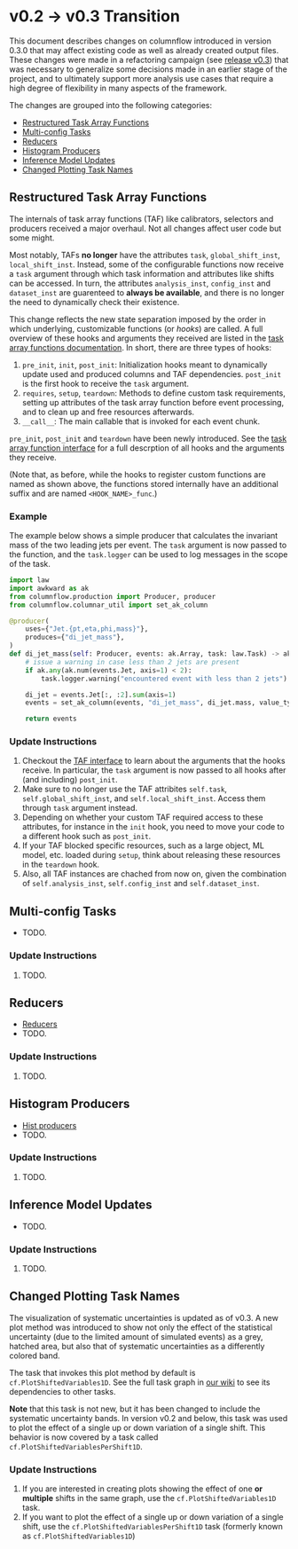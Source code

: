 # v0.2 → v0.3 Transition

This document describes changes on columnflow introduced in version 0.3.0 that may affect existing code as well as already created output files.
These changes were made in a refactoring campaign (see [release v0.3](https://github.com/columnflow/columnflow/releases/tag/v0.3.0)) that was necessary to generalize some decisions made in an earlier stage of the project, and to ultimately support more analysis use cases that require a high degree of flexibility in many aspects of the framework.

The changes are grouped into the following categories:

- [Restructured Task Array Functions](#restructured-task-array-functions)
- [Multi-config Tasks](#multi-config-tasks)
- [Reducers](#reducers)
- [Histogram Producers](#histogram-producers)
- [Inference Model Updates](#inference-model-updates)
- [Changed Plotting Task Names](#changed-plotting-task-names)

## Restructured Task Array Functions

The internals of task array functions (TAF) like calibrators, selectors and producers received a major overhaul.
Not all changes affect user code but some might.

Most notably, TAFs **no longer** have the attributes `task`, `global_shift_inst`, `local_shift_inst`.
Instead, some of the configurable functions now receive a `task` argument through which task information and attributes like shifts can be accessed.
In turn, the attributes `analysis_inst`, `config_inst` and `dataset_inst` are guarenteed to **always be available**, and there is no longer the need to dynamically check their existence.

This change reflects the new state separation imposed by the order in which underlying, customizable functions (or *hooks*) are called.
A full overview of these hooks and arguments they received are listed in the [task array functions documentation](./task_array_functions.md).
In short, there are three types of hooks:

1. `pre_init`, `init`, `post_init`: Initialization hooks meant to dynamically update used and produced columns and TAF dependencies. `post_init` is the first hook to receive the `task` argument.
2. `requires`, `setup`, `teardown`: Methods to define custom task requirements, setting up attributes of the task array function before event processing, and to clean up and free resources afterwards.
3. `__call__`: The main callable that is invoked for each event chunk.

`pre_init`, `post_init` and `teardown` have been newly introduced.
See the [task array function interface](./task_array_functions.md#taf-interface) for a full descrption of all hooks and the arguments they receive.

(Note that, as before, while the hooks to register custom functions are named as shown above, the functions stored internally have an additional suffix and are named `<HOOK_NAME>_func`.)

### Example

The example below shows a simple producer that calculates the invariant mass of the two leading jets per event.
The `task` argument is now passed to the function, and the `task.logger` can be used to log messages in the scope of the task.

```python
import law
import awkward as ak
from columnflow.production import Producer, producer
from columnflow.columnar_util import set_ak_column

@producer(
    uses={"Jet.{pt,eta,phi,mass}"},
    produces={"di_jet_mass"},
)
def di_jet_mass(self: Producer, events: ak.Array, task: law.Task) -> ak.Array:
    # issue a warning in case less than 2 jets are present
    if ak.any(ak.num(events.Jet, axis=1) < 2):
        task.logger.warning("encountered event with less than 2 jets")

    di_jet = events.Jet[:, :2].sum(axis=1)
    events = set_ak_column(events, "di_jet_mass", di_jet.mass, value_type="float32")

    return events
```

### Update Instructions

1. Checkout the [TAF interface](./task_array_functions.md#taf-interface) to learn about the arguments that the hooks receive. In particular, the `task` argument is now passed to all hooks after (and including) `post_init`.
2. Make sure to no longer use the TAF attribites `self.task`, `self.global_shift_inst`, and `self.local_shift_inst`. Access them through `task` argument instead.
3. Depending on whether your custom TAF required access to these attributes, for instance in the `init` hook, you need to move your code to a different hook such as `post_init`.
4. If your TAF blocked specific resources, such as a large object, ML model, etc. loaded during `setup`, think about releasing these resources in the `teardown` hook.
5. Also, all TAF instances are chached from now on, given the combination of `self.analysis_inst`, `self.config_inst` and `self.dataset_inst`.

## Multi-config Tasks

- TODO.

### Update Instructions

1. TODO.

## Reducers

- [Reducers](./building_blocks/reducers.md)
- TODO.

### Update Instructions

1. TODO.

## Histogram Producers

- [Hist producers](./building_blocks/hist_producers.md)
- TODO.

### Update Instructions

1. TODO.

## Inference Model Updates

- TODO.

### Update Instructions

1. TODO.

## Changed Plotting Task Names

The visualization of systematic uncertainties is updated as of v0.3.
A new plot method was introduced to show not only the effect of the statistical uncertainty (due to the limited amount of simulated events) as a grey, hatched area, but also that of systematic uncertainties as a differently colored band.

The task that invokes this plot method by default is `cf.PlotShiftedVariables1D`.
See the full task graph in [our wiki](https://github.com/columnflow/columnflow/wiki#default-task-graph) to see its dependencies to other tasks.

**Note** that this task is not new, but it has been changed to include the systematic uncertainty bands.
In version v0.2 and below, this task was used to plot the effect of a single up or down variation of a single shift.
This behavior is now covered by a task called `cf.PlotShiftedVariablesPerShift1D`.

### Update Instructions

1. If you are interested in creating plots showing the effect of one **or multiple** shifts in the same graph, use the `cf.PlotShiftedVariables1D` task.
2. If you want to plot the effect of a single up or down variation of a single shift, use the `cf.PlotShiftedVariablesPerShift1D` task (formerly known as `cf.PlotShiftedVariables1D`)
